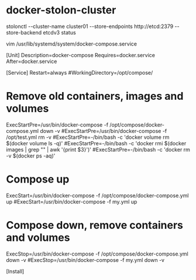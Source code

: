 # docker-stolon-cluster

stolonctl --cluster-name cluster01 --store-endpoints http://etcd:2379 --store-backend etcdv3 status

vim /usr/lib/systemd/system/docker-compose.service

[Unit]
Description=docker-compose
Requires=docker.service
After=docker.service

[Service]
Restart=always
#WorkingDirectory=/opt/compose/

# Remove old containers, images and volumes
ExecStartPre=/usr/bin/docker-compose -f /opt/compose/docker-compose.yml down -v
#ExecStartPre=/usr/bin/docker-compose -f /opt/test.yml rm -v
#ExecStartPre=-/bin/bash -c 'docker volume rm $(docker volume ls -q)'
#ExecStartPre=-/bin/bash -c 'docker rmi $(docker images | grep "<none>" | awk \'{print $3}\')'
#ExecStartPre=-/bin/bash -c 'docker rm -v $(docker ps -aq)'

# Compose up
ExecStart=/usr/bin/docker-compose -f /opt/compose/docker-compose.yml up
#ExecStart=/usr/bin/docker-compose -f my.yml up

# Compose down, remove containers and volumes
ExecStop=/usr/bin/docker-compose -f /opt/compose/docker-compose.yml down -v
#ExecStop=/usr/bin/docker-compose -f my.yml down -v

[Install]